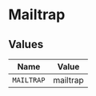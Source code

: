 # Mailtrap


## Values

| Name       | Value      |
| ---------- | ---------- |
| `MAILTRAP` | mailtrap   |